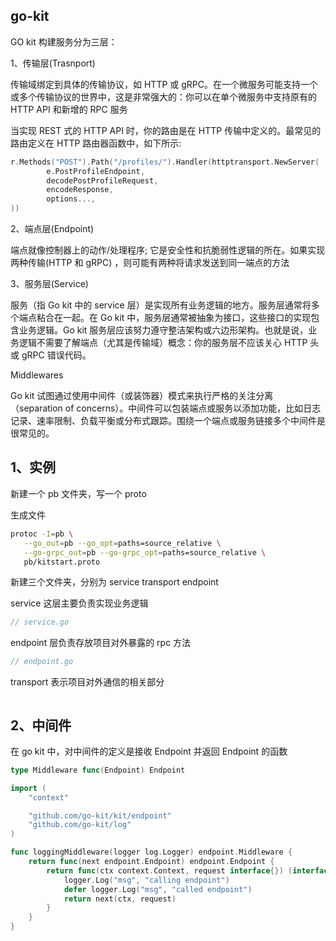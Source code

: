 ## go-kit

GO kit 构建服务分为三层：

1、传输层(Trasnport)

传输域绑定到具体的传输协议，如 HTTP 或 gRPC。在一个微服务可能支持一个或多个传输协议的世界中，这是非常强大的：你可以在单个微服务中支持原有的 HTTP API 和新增的 RPC 服务

当实现 REST 式的 HTTP API 时，你的路由是在 HTTP 传输中定义的。最常见的路由定义在 HTTP 路由器函数中，如下所示:

```go
r.Methods("POST").Path("/profiles/").Handler(httptransport.NewServer(
		e.PostProfileEndpoint,
		decodePostProfileRequest,
		encodeResponse,
		options...,
))
```

2、端点层(Endpoint)

端点就像控制器上的动作/处理程序; 它是安全性和抗脆弱性逻辑的所在。如果实现两种传输(HTTP 和 gRPC) ，则可能有两种将请求发送到同一端点的方法

3、服务层(Service)

服务（指 Go kit 中的 service 层）是实现所有业务逻辑的地方。服务层通常将多个端点粘合在一起。在 Go kit 中，服务层通常被抽象为接口，这些接口的实现包含业务逻辑。Go kit 服务层应该努力遵守整洁架构或六边形架构。也就是说，业务逻辑不需要了解端点（尤其是传输域）概念：你的服务层不应该关心 HTTP 头或 gRPC 错误代码。

Middlewares

Go kit 试图通过使用中间件（或装饰器）模式来执行严格的关注分离（separation of concerns）。中间件可以包装端点或服务以添加功能，比如日志记录、速率限制、负载平衡或分布式跟踪。围绕一个端点或服务链接多个中间件是很常见的。

## 1、实例

新建一个 pb 文件夹，写一个 proto

生成文件

```bash
protoc -I=pb \
   --go_out=pb --go_opt=paths=source_relative \
   --go-grpc_out=pb --go-grpc_opt=paths=source_relative \
   pb/kitstart.proto
```

新建三个文件夹，分别为 service transport endpoint

service 这层主要负责实现业务逻辑

```go
// service.go


```

endpoint 层负责存放项目对外暴露的 rpc 方法

```go
// endpoint.go
```

transport 表示项目对外通信的相关部分

```go

```

## 2、中间件

在 go kit 中，对中间件的定义是接收 Endpoint 并返回 Endpoint 的函数

```go
type Middleware func(Endpoint) Endpoint
```

```go
import (
	"context"

	"github.com/go-kit/kit/endpoint"
	"github.com/go-kit/log"
)

func loggingMiddleware(logger log.Logger) endpoint.Middleware {
	return func(next endpoint.Endpoint) endpoint.Endpoint {
		return func(ctx context.Context, request interface{}) (interface{}, error) {
			logger.Log("msg", "calling endpoint")
			defer logger.Log("msg", "called endpoint")
			return next(ctx, request)
		}
	}
}
```

